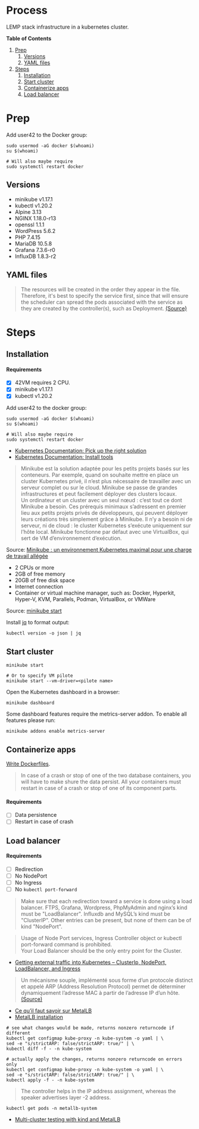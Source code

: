 # Process

LEMP stack infrastructure in a kubernetes cluster.

**Table of Contents**

1. [Prep](#prep)
    1. [Versions](#versions)
    2. [YAML files](#versions)
2. [Steps](#steps)
    1. [Installation](#installation)
    2. [Start cluster](#start-cluster)
    3. [Containerize apps](#containerize-apps)
    4. [Load balancer](#load-balancer)

# Prep

Add user42 to the Docker group:

```console
sudo usermod -aG docker $(whoami)
su $(whoami)

# Will also maybe require
sudo systemctl restart docker
```

## Versions

- minikube v1.17.1
- kubectl v1.20.2
- Alpine 3.13
- NGINX 1.18.0-r13
- openssl 1.1.1
- WordPress 5.6.2
- PHP 7.4.15
- MariaDB 10.5.8
- Grafana 7.3.6-r0
- InfluxDB 1.8.3-r2

## YAML files

> The resources will be created in the order they appear in the file. Therefore, it's best to specify the service first, since that will ensure the scheduler can spread the pods associated with the service as they are created by the controller(s), such as Deployment.  [(Source)](https://kubernetes.io/docs/concepts/cluster-administration/manage-deployment/)

# Steps

## Installation

#### Requirements

- [X] 42VM requires 2 CPU.
- [X] minikube v1.17.1
- [X] kubectl v1.20.2

Add user42 to the docker group:

```console
sudo usermod -aG docker $(whoami)
su $(whoami)

# Will also maybe require
sudo systemctl restart docker
```

- [Kubernetes Documentation: Pick up the right solution](https://kubernetes.io/fr/docs/setup/pick-right-solution/)
- [Kubernetes Documentation: Install tools](https://kubernetes.io/docs/tasks/tools/)

> Minikube est la solution adaptée pour les petits projets basés sur les conteneurs. Par exemple, quand on souhaite mettre en place un cluster Kubernetes privé, il n’est plus nécessaire de travailler avec un serveur complet ou sur le cloud. Minikube se passe de grandes infrastructures et peut facilement déployer des clusters locaux.  
Un ordinateur et un cluster avec un seul nœud : c’est tout ce dont Minikube a besoin. Ces prérequis minimaux s’adressent en premier lieu aux petits projets privés de développeurs, qui peuvent déployer leurs créations très simplement grâce à Minikube. Il n’y a besoin ni de serveur, ni de cloud : le cluster Kubernetes s’exécute uniquement sur l’hôte local. Minikube fonctionne par défaut avec une VirtualBox, qui sert de VM d’environnement d’exécution.

Source: [Minikube : un environnement Kubernetes maximal pour une charge de travail allégée](https://www.ionos.fr/digitalguide/serveur/outils/minikube-de-kubernetes/)

- 2 CPUs or more
- 2GB of free memory
- 20GB of free disk space
- Internet connection
- Container or virtual machine manager, such as: Docker, Hyperkit, Hyper-V, KVM, Parallels, Podman, VirtualBox, or VMWare

Source: [minikube start](https://minikube.sigs.k8s.io/docs/start/)

Install [jq](https://stedolan.github.io/jq/) to format output:

```console
kubectl version -o json | jq
```

## Start cluster

```console
minikube start

# Or to specify VM pilote
minikube start --vm-driver=<pilote name>
```

Open the Kubernetes dashboard in a browser:

```console
minikube dashboard
```

Some dashboard features require the metrics-server addon. To enable all features please run:

```console
minikube addons enable metrics-server
```

## Containerize apps

[Write Dockerfiles](containers.md).

> In case of a crash or stop of one of the two database containers, you will have to make shure the data persist.  All your containers must restart in case of a crash or stop of one of its component parts.

#### Requirements

- [ ] Data persistence
- [ ] Restart in case of crash

## Load balancer

#### Requirements

- [ ] Redirection
- [ ] No NodePort
- [ ] No Ingress
- [ ] No `kubectl port-forward`

> Make sure that each redirection toward a service is done using a load balancer. FTPS, Grafana, Wordpress, PhpMyAdmin and nginx’s kind must be "LoadBalancer". Influxdb and MySQL’s kind must be "ClusterIP". Other entries can be present, but none of them can be of kind "NodePort".

> Usage of Node Port services, Ingress Controller object or kubectl port-forward command is prohibited.  
Your Load Balancer should be the only entry point for the Cluster.

- [Getting external traffic into Kubernetes – ClusterIp, NodePort, LoadBalancer, and Ingress](https://www.ovh.com/blog/getting-external-traffic-into-kubernetes-clusterip-nodeport-loadbalancer-and-ingress/)

> Un  mécanisme  souple,  implémenté  sous  forme  d’un  protocole  distinct  et  appelé  ARP  (Address Resolution Protocol) permet de déterminer dynamiquement l’adresse MAC à partir de l’adresse IP d’un hôte.  [(Source)](http://www.gipsa-lab.grenoble-inp.fr/~christian.bulfone/MIASHS-L3/PDF/2-Le_protocole_IP.pdf)

- [Ce qu’il faut savoir sur MetalLB](https://www.objectif-libre.com/fr/blog/2019/06/11/metallb/)
- [MetalLB installation](https://metallb.universe.tf/installation/)

```
# see what changes would be made, returns nonzero returncode if different
kubectl get configmap kube-proxy -n kube-system -o yaml | \
sed -e "s/strictARP: false/strictARP: true/" | \
kubectl diff -f - -n kube-system

# actually apply the changes, returns nonzero returncode on errors only
kubectl get configmap kube-proxy -n kube-system -o yaml | \
sed -e "s/strictARP: false/strictARP: true/" | \
kubectl apply -f - -n kube-system
```

> The controller helps in the IP address assignment, whereas the speaker advertises layer -2 address.

```console
kubectl get pods -n metallb-system
```

- [Multi-cluster testing with kind and MetalLB](https://banzaicloud.com/blog/multi-cluster-testing/)
